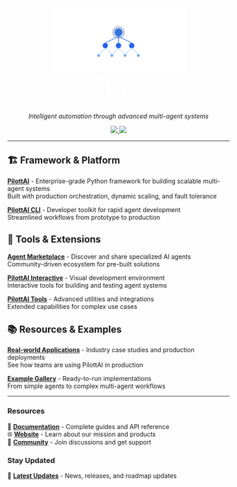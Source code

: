 <div align="center">
  <img
    src="https://raw.githubusercontent.com/anuj0456/pilottai/main/docs/assets/logo.svg"
    height="150"
    style="margin: 0; padding: 0;"
  />
  <h2 style="margin: 0; padding-bottom: 20px; font-weight: bold; color: #fff; font-size: 44px;">Pygig</h2>

  <p><em>Intelligent automation through advanced multi-agent systems</em></p>
  
  <p>
    <a href="https://twitter.com/pilott_ai">
        <img src="https://img.shields.io/twitter/follow/pilott_ai?style=social" />
    </a>
    <a href="https://www.linkedin.com/company/pilottai/">
        <img src="https://img.shields.io/badge/LinkedIn-Follow-0077B5?style=social&logo=linkedin" />
    </a>
  </p>
</div>

---

## 🏗️ Framework & Platform

**[PilottAI](https://github.com/pygig/pilottai)** - Enterprise-grade Python framework for building scalable multi-agent systems  
Built with production orchestration, dynamic scaling, and fault tolerance

**[PilottAI CLI](https://github.com/pygig/pilottai-cli)** - Developer toolkit for rapid agent development  
Streamlined workflows from prototype to production

## 🎯 Tools & Extensions

**[Agent Marketplace](https://github.com/pygig/pilottai-agent-marketplace)** - Discover and share specialized AI agents  
Community-driven ecosystem for pre-built solutions

**[PilottAI Interactive](https://github.com/pygig/pilottai-interactive)** - Visual development environment  
Interactive tools for building and testing agent systems

**[PilottAI Tools](https://github.com/pygig/pilottai-tools)** - Advanced utilities and integrations  
Extended capabilities for complex use cases

## 📚 Resources & Examples

**[Real-world Applications](https://github.com/pygig/pilottai-in-industry)** - Industry case studies and production deployments  
See how teams are using PilottAI in production

**[Example Gallery](https://github.com/pygig/pilottai-examples)** - Ready-to-run implementations  
From simple agents to complex multi-agent workflows

---

### Resources

📖 **[Documentation](https://docs.pilottai.com)** - Complete guides and API reference  
🌐 **[Website](https://pilottai.com)** - Learn about our mission and products  
💬 **[Community](https://discord.com/channels/1351243803536789606)** - Join discussions and get support

### Stay Updated

📢 **[Latest Updates](https://github.com/pygig/pilottai-announcements)** - News, releases, and roadmap updates
